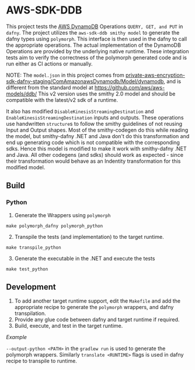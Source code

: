 # AWS-SDK-DDB

This project tests the [AWS DynamoDB](https://aws.amazon.com/dynamodb/) Operations `QUERY, GET, and PUT` in `dafny`. The project utilizes the `aws-sdk-ddb smithy model` to generate the dafny types using `polymorph`. This interface is then used in the dafny to call the appropriate operations. The actual implementation of the DynamoDB Operations are provided by the underlying native runtime. These integration tests aim to verify the correctness of the polymorph generated code and is run either as CI actions or manually.

NOTE: The `model.json` in this project comes from [private-aws-encryption-sdk-dafny-staging/ComAmazonawsDynamodb/Model/dynamodb](https://github.com/aws/private-aws-encryption-sdk-dafny-staging/tree/v4-seperate-modules/ComAmazonawsDynamodb/Model/dynamodb), and is different from the standard model at https://github.com/aws/aws-models/ddb/
This v2 version uses the smithy 2.0 model and should be compatible with the latest/v2 sdk of a runtime.

It also has modified `DisableKinesisStreamingDestination` and `EnableKinesisStreamingDestination` inputs and outputs.
These operations use handwritten `structure`s to follow the smithy guidelines of not reusing Input and Output shapes.
Most of the smithy-codegen do this while reading the model, but smithy-dafny .NET and Java don't do this transformation
and end up generating code which is not compatible with the corresponding sdks. Hence this model is modified to make it work with
smithy-dafny .NET and Java. All other codegens (and sdks) should work as expected - since their transformation would behave as
an Indentity transformation for this modified model.

## Build

### Python

1. Generate the Wrappers using `polymorph`

```
make polymorph_dafny polymorph_python
```

2. Transpile the tests (and implementation) to the target runtime.

```
make transpile_python
```

3. Generate the executable in the .NET and execute the tests

```
make test_python
```

## Development

1. To add another target runtime support, edit the `Makefile` and add the appropriate recipe to generate the `polymorph` wrappers, and dafny transpilation.
2. Provide any glue code between dafny and target runtime if required.
3. Build, execute, and test in the target runtime.

_Example_

`--output-python <PATH>` in the `gradlew run` is used to generate the polymorph wrappers. Similarly `translate <RUNTIME>` flags is used in dafny recipe to transpile to runtime.
